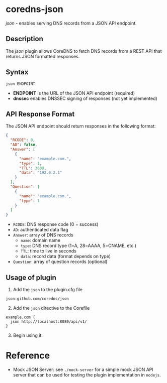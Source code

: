 # coredns-json

*json* - enables serving DNS records from a JSON API endpoint.

## Description

The *json* plugin allows CoreDNS to fetch DNS records from a REST API that returns JSON formatted responses.

## Syntax

```
json ENDPOINT
```

* **ENDPOINT** is the URL of the JSON API endpoint (required)
* **dnssec** enables DNSSEC signing of responses (not yet implemented)

## API Response Format

The JSON API endpoint should return responses in the following format:

```json
{
  "RCODE": 0,
  "AD": false,
  "Answer": [
    {
      "name": "example.com.",
      "type": 1,
      "TTL": 3600,
      "data": "192.0.2.1"
    }
  ],
  "Question": [
    {
      "name": "example.com.",
      "type": 1
    }
  ]
}
```

- `RCODE`: DNS response code (0 = success)
- `AD`: authenticated data flag
- `Answer`: array of DNS records
  - `name`: domain name
  - `type`: DNS record type (1=A, 28=AAAA, 5=CNAME, etc.)
  - `TTL`: time to live in seconds
  - `data`: record data (format depends on type)
- `Question`: array of question records (optional)

## Usage of plugin

1. Add the `json` to the plugin.cfg file 
```
json:github.com/coredns/json
```

2. Add the `json` directive to the Corefile

```
example.com {
  json http://localhost:8080/api/v1/
}
```

3. Begin using it.


# Reference

- Mock JSON Server: see `./mock-server` for a simple mock JSON API server that can be used for testing the plugin implementation in `nodejs`.